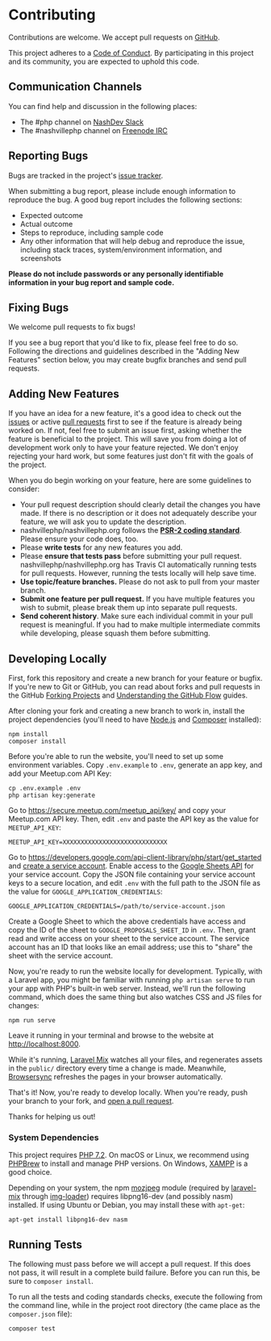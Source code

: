 # Contributing

Contributions are welcome. We accept pull requests on [GitHub](https://github.com/nashvillephp/nashvillephp.org).

This project adheres to a [Code of Conduct](https://github.com/nashvillephp/policies). By participating in this project and its community, you are expected to uphold this code.

## Communication Channels

You can find help and discussion in the following places:

* The #php channel on [NashDev Slack](http://nashdev.com)
* The #nashvillephp channel on [Freenode IRC](http://webchat.freenode.net/?channels=%23nashvillephp)

## Reporting Bugs

Bugs are tracked in the project's [issue tracker](https://github.com/nashvillephp/nashvillephp.org/issues).

When submitting a bug report, please include enough information to reproduce the bug. A good bug report includes the following sections:

* Expected outcome
* Actual outcome
* Steps to reproduce, including sample code
* Any other information that will help debug and reproduce the issue, including stack traces, system/environment information, and screenshots

**Please do not include passwords or any personally identifiable information in your bug report and sample code.**

## Fixing Bugs

We welcome pull requests to fix bugs!

If you see a bug report that you'd like to fix, please feel free to do so. Following the directions and guidelines described in the "Adding New Features" section below, you may create bugfix branches and send pull requests.

## Adding New Features

If you have an idea for a new feature, it's a good idea to check out the [issues](https://github.com/nashvillephp/nashvillephp.org/issues) or active [pull requests](https://github.com/nashvillephp/nashvillephp.org/pulls) first to see if the feature is already being worked on. If not, feel free to submit an issue first, asking whether the feature is beneficial to the project. This will save you from doing a lot of development work only to have your feature rejected. We don't enjoy rejecting your hard work, but some features just don't fit with the goals of the project.

When you do begin working on your feature, here are some guidelines to consider:

* Your pull request description should clearly detail the changes you have made. If there is no description or it does not adequately describe your feature, we will ask you to update the description.
* nashvillephp/nashvillephp.org follows the **[PSR-2 coding standard](http://www.php-fig.org/psr/psr-2/)**. Please ensure your code does, too.
* Please **write tests** for any new features you add.
* Please **ensure that tests pass** before submitting your pull request. nashvillephp/nashvillephp.org has Travis CI automatically running tests for pull requests. However, running the tests locally will help save time.
* **Use topic/feature branches.** Please do not ask to pull from your master branch.
* **Submit one feature per pull request.** If you have multiple features you wish to submit, please break them up into separate pull requests.
* **Send coherent history**. Make sure each individual commit in your pull request is meaningful. If you had to make multiple intermediate commits while developing, please squash them before submitting.

## Developing Locally

First, fork this repository and create a new branch for your feature or bugfix.
If you're new to Git or GitHub, you can read about forks and pull requests in
the GitHub [Forking Projects][] and [Understanding the GitHub Flow][] guides.

After cloning your fork and creating a new branch to work in, install the
project dependencies (you'll need to have [Node.js][] and [Composer][]
installed):

    npm install
    composer install

Before you're able to run the website, you'll need to set up some environment
variables. Copy `.env.example` to `.env`, generate an app key, and add your
Meetup.com API Key:

    cp .env.example .env
    php artisan key:generate

Go to <https://secure.meetup.com/meetup_api/key/> and copy your Meetup.com API
key. Then, edit `.env` and paste the API key as the value for `MEETUP_API_KEY`:

    MEETUP_API_KEY=XXXXXXXXXXXXXXXXXXXXXXXXXXXXX

Go to <https://developers.google.com/api-client-library/php/start/get_started>
and [create a service account][]. Enable access to the [Google Sheets API][]
for your service account. Copy the JSON file containing your service account
keys to a secure location, and edit `.env` with the full path to the JSON file
as the value for `GOOGLE_APPLICATION_CREDENTIALS`:

    GOOGLE_APPLICATION_CREDENTIALS=/path/to/service-account.json

Create a Google Sheet to which the above credentials have access and copy the
ID of the sheet to `GOOGLE_PROPOSALS_SHEET_ID` in `.env`. Then, grant read and
write access on your sheet to the service account. The service account has an
ID that looks like an email address; use this to "share" the sheet with the
service account.

Now, you're ready to run the website locally for development. Typically, with a
Laravel app, you might be familiar with running `php artisan serve` to run your
app with PHP's built-in web server. Instead, we'll run the following command,
which does the same thing but also watches CSS and JS files for changes:

    npm run serve

Leave it running in your terminal and browse to the website at
<http://localhost:8000>.

While it's running, [Laravel Mix][] watches all your files, and regenerates
assets in the `public/` directory every time a change is made. Meanwhile,
[Browsersync][] refreshes the pages in your browser automatically.

That's it! Now, you're ready to develop locally. When you're ready, push your
branch to your fork, and [open a pull request][].

Thanks for helping us out!

### System Dependencies

This project requires [PHP 7.2][]. On macOS or Linux, we recommend using
[PHPBrew][] to install and manage PHP versions. On Windows, [XAMPP][] is a
good choice.

Depending on your system, the npm [mozjpeg][] module (required by [laravel-mix][]
through [img-loader][]) requires libpng16-dev (and possibly nasm) installed. If
using Ubuntu or Debian, you may install these with `apt-get`:

    apt-get install libpng16-dev nasm

## Running Tests

The following must pass before we will accept a pull request. If this does not pass, it will result in a complete build failure. Before you can run this, be sure to `composer install`.

To run all the tests and coding standards checks, execute the following from the command line, while in the project root directory (the came place as the `composer.json` file):

    composer test


[forking projects]: https://guides.github.com/activities/forking/
[understanding the github flow]: https://guides.github.com/introduction/flow/
[open a pull request]: https://help.github.com/articles/creating-a-pull-request-from-a-fork/
[node.js]: https://nodejs.org/
[composer]: https://getcomposer.org/
[php 7.2]: http://php.net/
[phpbrew]: http://phpbrew.github.io/phpbrew/
[xampp]: https://www.apachefriends.org/index.html
[mozjpeg]: https://www.npmjs.com/package/mozjpeg
[laravel-mix]: https://www.npmjs.com/package/laravel-mix
[img-loader]: https://www.npmjs.com/package/img-loader
[laravel mix]: https://www.npmjs.com/package/laravel-mix
[browsersync]: https://www.npmjs.com/package/browser-sync
[create a service account]: https://developers.google.com/api-client-library/php/auth/service-accounts#creatinganaccount
[google sheets api]: https://console.developers.google.com/apis/library/sheets.googleapis.com/
